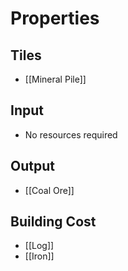 # Properties
## Tiles
- [[Mineral Pile]]

## Input
- No resources required

## Output
- [[Coal Ore]]

## Building Cost
- [[Log]]
- [[Iron]]
